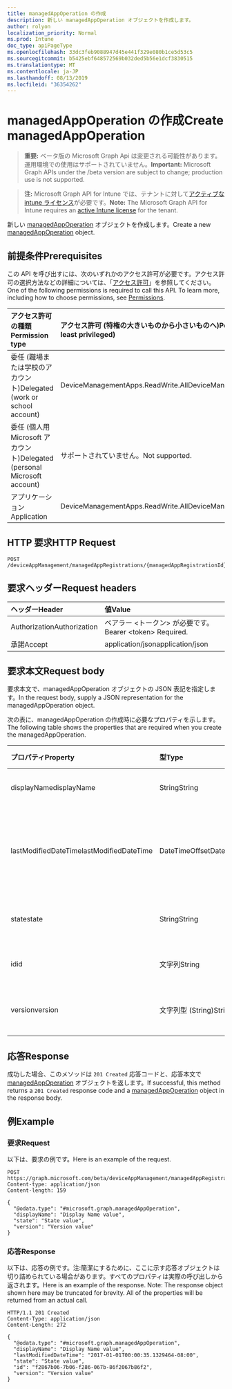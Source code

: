 ```yaml
---
title: managedAppOperation の作成
description: 新しい managedAppOperation オブジェクトを作成します。
author: rolyon
localization_priority: Normal
ms.prod: Intune
doc_type: apiPageType
ms.openlocfilehash: 33dc3feb9088947d45e441f329e080b1ce5d53c5
ms.sourcegitcommit: b5425ebf648572569b032ded5b56e1dcf3830515
ms.translationtype: MT
ms.contentlocale: ja-JP
ms.lasthandoff: 08/13/2019
ms.locfileid: "36354262"
---
```

# <a name="create-managedappoperation"></a><span data-ttu-id="deafc-103">managedAppOperation の作成</span><span class="sxs-lookup"><span data-stu-id="deafc-103">Create managedAppOperation</span></span>

> <span data-ttu-id="deafc-104">**重要:** ベータ版の Microsoft Graph Api は変更される可能性があります。運用環境での使用はサポートされていません。</span><span class="sxs-lookup"><span data-stu-id="deafc-104">**Important:** Microsoft Graph APIs under the /beta version are subject to change; production use is not supported.</span></span>

> <span data-ttu-id="deafc-105">**注:** Microsoft Graph API for Intune では、テナントに対して[アクティブな intune ライセンス](https://go.microsoft.com/fwlink/?linkid=839381)が必要です。</span><span class="sxs-lookup"><span data-stu-id="deafc-105">**Note:** The Microsoft Graph API for Intune requires an [active Intune license](https://go.microsoft.com/fwlink/?linkid=839381) for the tenant.</span></span>

<span data-ttu-id="deafc-106">新しい [managedAppOperation](../resources/intune-mam-managedappoperation.md) オブジェクトを作成します。</span><span class="sxs-lookup"><span data-stu-id="deafc-106">Create a new [managedAppOperation](../resources/intune-mam-managedappoperation.md) object.</span></span>

## <a name="prerequisites"></a><span data-ttu-id="deafc-107">前提条件</span><span class="sxs-lookup"><span data-stu-id="deafc-107">Prerequisites</span></span>
<span data-ttu-id="deafc-p101">この API を呼び出すには、次のいずれかのアクセス許可が必要です。アクセス許可の選択方法などの詳細については、「[アクセス許可](/graph/permissions-reference)」を参照してください。</span><span class="sxs-lookup"><span data-stu-id="deafc-p101">One of the following permissions is required to call this API. To learn more, including how to choose permissions, see [Permissions](/graph/permissions-reference).</span></span>

|<span data-ttu-id="deafc-110">アクセス許可の種類</span><span class="sxs-lookup"><span data-stu-id="deafc-110">Permission type</span></span>|<span data-ttu-id="deafc-111">アクセス許可 (特権の大きいものから小さいものへ)</span><span class="sxs-lookup"><span data-stu-id="deafc-111">Permissions (from most to least privileged)</span></span>|
|:---|:---|
|<span data-ttu-id="deafc-112">委任 (職場または学校のアカウント)</span><span class="sxs-lookup"><span data-stu-id="deafc-112">Delegated (work or school account)</span></span>|<span data-ttu-id="deafc-113">DeviceManagementApps.ReadWrite.All</span><span class="sxs-lookup"><span data-stu-id="deafc-113">DeviceManagementApps.ReadWrite.All</span></span>|
|<span data-ttu-id="deafc-114">委任 (個人用 Microsoft アカウント)</span><span class="sxs-lookup"><span data-stu-id="deafc-114">Delegated (personal Microsoft account)</span></span>|<span data-ttu-id="deafc-115">サポートされていません。</span><span class="sxs-lookup"><span data-stu-id="deafc-115">Not supported.</span></span>|
|<span data-ttu-id="deafc-116">アプリケーション</span><span class="sxs-lookup"><span data-stu-id="deafc-116">Application</span></span>|<span data-ttu-id="deafc-117">DeviceManagementApps.ReadWrite.All</span><span class="sxs-lookup"><span data-stu-id="deafc-117">DeviceManagementApps.ReadWrite.All</span></span>|

## <a name="http-request"></a><span data-ttu-id="deafc-118">HTTP 要求</span><span class="sxs-lookup"><span data-stu-id="deafc-118">HTTP Request</span></span>
<!-- {
  "blockType": "ignored"
}
-->
``` http
POST /deviceAppManagement/managedAppRegistrations/{managedAppRegistrationId}/operations
```

## <a name="request-headers"></a><span data-ttu-id="deafc-119">要求ヘッダー</span><span class="sxs-lookup"><span data-stu-id="deafc-119">Request headers</span></span>
|<span data-ttu-id="deafc-120">ヘッダー</span><span class="sxs-lookup"><span data-stu-id="deafc-120">Header</span></span>|<span data-ttu-id="deafc-121">値</span><span class="sxs-lookup"><span data-stu-id="deafc-121">Value</span></span>|
|:---|:---|
|<span data-ttu-id="deafc-122">Authorization</span><span class="sxs-lookup"><span data-stu-id="deafc-122">Authorization</span></span>|<span data-ttu-id="deafc-123">ベアラー &lt;トークン&gt; が必要です。</span><span class="sxs-lookup"><span data-stu-id="deafc-123">Bearer &lt;token&gt; Required.</span></span>|
|<span data-ttu-id="deafc-124">承諾</span><span class="sxs-lookup"><span data-stu-id="deafc-124">Accept</span></span>|<span data-ttu-id="deafc-125">application/json</span><span class="sxs-lookup"><span data-stu-id="deafc-125">application/json</span></span>|

## <a name="request-body"></a><span data-ttu-id="deafc-126">要求本文</span><span class="sxs-lookup"><span data-stu-id="deafc-126">Request body</span></span>
<span data-ttu-id="deafc-127">要求本文で、managedAppOperation オブジェクトの JSON 表記を指定します。</span><span class="sxs-lookup"><span data-stu-id="deafc-127">In the request body, supply a JSON representation for the managedAppOperation object.</span></span>

<span data-ttu-id="deafc-128">次の表に、managedAppOperation の作成時に必要なプロパティを示します。</span><span class="sxs-lookup"><span data-stu-id="deafc-128">The following table shows the properties that are required when you create the managedAppOperation.</span></span>

|<span data-ttu-id="deafc-129">プロパティ</span><span class="sxs-lookup"><span data-stu-id="deafc-129">Property</span></span>|<span data-ttu-id="deafc-130">型</span><span class="sxs-lookup"><span data-stu-id="deafc-130">Type</span></span>|<span data-ttu-id="deafc-131">説明</span><span class="sxs-lookup"><span data-stu-id="deafc-131">Description</span></span>|
|:---|:---|:---|
|<span data-ttu-id="deafc-132">displayName</span><span class="sxs-lookup"><span data-stu-id="deafc-132">displayName</span></span>|<span data-ttu-id="deafc-133">String</span><span class="sxs-lookup"><span data-stu-id="deafc-133">String</span></span>|<span data-ttu-id="deafc-134">操作名。</span><span class="sxs-lookup"><span data-stu-id="deafc-134">The operation name.</span></span>|
|<span data-ttu-id="deafc-135">lastModifiedDateTime</span><span class="sxs-lookup"><span data-stu-id="deafc-135">lastModifiedDateTime</span></span>|<span data-ttu-id="deafc-136">DateTimeOffset</span><span class="sxs-lookup"><span data-stu-id="deafc-136">DateTimeOffset</span></span>|<span data-ttu-id="deafc-137">アプリ操作が変更された最終時刻。</span><span class="sxs-lookup"><span data-stu-id="deafc-137">The last time the app operation was modified.</span></span>|
|<span data-ttu-id="deafc-138">state</span><span class="sxs-lookup"><span data-stu-id="deafc-138">state</span></span>|<span data-ttu-id="deafc-139">String</span><span class="sxs-lookup"><span data-stu-id="deafc-139">String</span></span>|<span data-ttu-id="deafc-140">操作の現在の状態。</span><span class="sxs-lookup"><span data-stu-id="deafc-140">The current state of the operation</span></span>|
|<span data-ttu-id="deafc-141">id</span><span class="sxs-lookup"><span data-stu-id="deafc-141">id</span></span>|<span data-ttu-id="deafc-142">文字列</span><span class="sxs-lookup"><span data-stu-id="deafc-142">String</span></span>|<span data-ttu-id="deafc-143">エンティティのキー。</span><span class="sxs-lookup"><span data-stu-id="deafc-143">Key of the entity.</span></span>|
|<span data-ttu-id="deafc-144">version</span><span class="sxs-lookup"><span data-stu-id="deafc-144">version</span></span>|<span data-ttu-id="deafc-145">文字列型 (String)</span><span class="sxs-lookup"><span data-stu-id="deafc-145">String</span></span>|<span data-ttu-id="deafc-146">エンティティのバージョン。</span><span class="sxs-lookup"><span data-stu-id="deafc-146">Version of the entity.</span></span>|



## <a name="response"></a><span data-ttu-id="deafc-147">応答</span><span class="sxs-lookup"><span data-stu-id="deafc-147">Response</span></span>
<span data-ttu-id="deafc-148">成功した場合、このメソッドは `201 Created` 応答コードと、応答本文で [managedAppOperation](../resources/intune-mam-managedappoperation.md) オブジェクトを返します。</span><span class="sxs-lookup"><span data-stu-id="deafc-148">If successful, this method returns a `201 Created` response code and a [managedAppOperation](../resources/intune-mam-managedappoperation.md) object in the response body.</span></span>

## <a name="example"></a><span data-ttu-id="deafc-149">例</span><span class="sxs-lookup"><span data-stu-id="deafc-149">Example</span></span>

### <a name="request"></a><span data-ttu-id="deafc-150">要求</span><span class="sxs-lookup"><span data-stu-id="deafc-150">Request</span></span>
<span data-ttu-id="deafc-151">以下は、要求の例です。</span><span class="sxs-lookup"><span data-stu-id="deafc-151">Here is an example of the request.</span></span>
``` http
POST https://graph.microsoft.com/beta/deviceAppManagement/managedAppRegistrations/{managedAppRegistrationId}/operations
Content-type: application/json
Content-length: 159

{
  "@odata.type": "#microsoft.graph.managedAppOperation",
  "displayName": "Display Name value",
  "state": "State value",
  "version": "Version value"
}
```

### <a name="response"></a><span data-ttu-id="deafc-152">応答</span><span class="sxs-lookup"><span data-stu-id="deafc-152">Response</span></span>
<span data-ttu-id="deafc-p102">以下は、応答の例です。注:簡潔にするために、ここに示す応答オブジェクトは切り詰められている場合があります。すべてのプロパティは実際の呼び出しから返されます。</span><span class="sxs-lookup"><span data-stu-id="deafc-p102">Here is an example of the response. Note: The response object shown here may be truncated for brevity. All of the properties will be returned from an actual call.</span></span>
``` http
HTTP/1.1 201 Created
Content-Type: application/json
Content-Length: 272

{
  "@odata.type": "#microsoft.graph.managedAppOperation",
  "displayName": "Display Name value",
  "lastModifiedDateTime": "2017-01-01T00:00:35.1329464-08:00",
  "state": "State value",
  "id": "f2867b06-7b06-f286-067b-86f2067b86f2",
  "version": "Version value"
}
```






